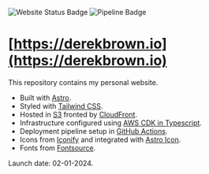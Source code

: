 ![Website Status Badge](https://img.shields.io/website?down_color=red&down_message=down&up_color=limegreen&up_message=up&url=https://derekbrown.io&label=website&logo=amazons3&logoColor=white)
![Pipeline Badge](https://img.shields.io/github/actions/workflow/status/derekmbrown/derekbrown.io/pipeline.yml?logo=github&label=pipeline&logoColor=white&color=limegreen)

# [https://derekbrown.io](https://derekbrown.io)

This repository contains my personal website.

- Built with [Astro](https://docs.astro.build/en/getting-started/).
- Styled with [Tailwind CSS](https://docs.astro.build/en/guides/integrations-guide/tailwind/).
- Hosted in [S3](https://docs.aws.amazon.com/AmazonS3/latest/userguide/WebsiteHosting.html) fronted by [CloudFront](https://docs.aws.amazon.com/Route53/latest/DeveloperGuide/getting-started-cloudfront-overview.html).
- Infrastructure configured using [AWS CDK in Typescript](https://docs.aws.amazon.com/cdk/api/v2/docs/aws-construct-library.html).
- Deployment pipeline setup in [GitHub Actions](https://docs.github.com/en/actions).
- Icons from [Iconify](https://icon-sets.iconify.design/) and integrated with [Astro Icon](https://www.astroicon.dev/getting-started/).
- Fonts from [Fontsource](https://fontsource.org/docs/getting-started/introduction).

Launch date: 02-01-2024.